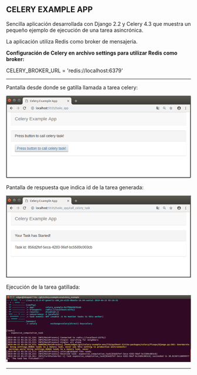 CELERY EXAMPLE APP
---------------------------------------------------------------------------------------------------------------------

Sencilla aplicación desarrollada con Django 2.2 y Celery 4.3 que 
muestra un pequeño ejemplo de ejecución de una tarea asincrónica.

La aplicación utiliza Redis como broker de mensajería.

**Configuración de Celery en archivo settings para utilizar Redis como broker:**

CELERY_BROKER_URL = 'redis://localhost:6379'

---------------------------------------------------------------------------------------------------------------------

Pantalla desde donde se gatilla llamada a tarea celery:

![Screenshot 1](screenshots/celery_call_example.png)


Pantalla de respuesta que indica id de la tarea generada:

![Screenshot 2](screenshots/celery_response_example.png)


Ejecución de la tarea gatillada:

![Screenshot 3](screenshots/task_execution.png)


---------------------------------------------------------------------------------------------------------------------

